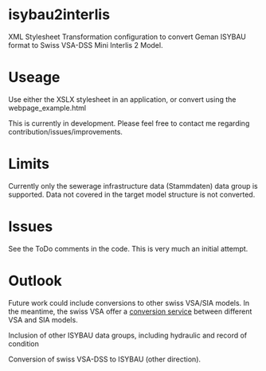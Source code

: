 # isybau2interlis
XML Stylesheet Transformation configuration to convert Geman ISYBAU format to Swiss VSA-DSS Mini Interlis 2 Model.

# Useage
Use either the XSLX stylesheet in an application, or convert using the webpage_example.html

This is currently in development. Please feel free to contact me regarding contribution/issues/improvements.

# Limits
Currently only the sewerage infrastructure data (Stammdaten) data group is supported.
Data not covered in the target model structure is not converted.

# Issues
See the ToDo comments in the code. This is very much an initial attempt.

# Outlook
Future work could include conversions to other swiss VSA/SIA models. 
In the meantime, the swiss VSA offer a 
[conversion service](https://vsa.ch/fachbereiche-cc/siedlungsentwaesserung/generelle-entwaesserungsplanung/datenmanagement/) 
between different VSA and SIA models. 

Inclusion of other ISYBAU data groups, including hydraulic and record of condition

Conversion of swiss VSA-DSS to ISYBAU (other direction).
